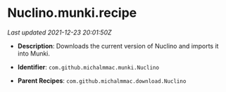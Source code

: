 # Nuclino.munki.recipe

_Last updated 2021-12-23 20:01:50Z_

- **Description**: Downloads the current version of Nuclino and imports it into Munki.

- **Identifier**: `com.github.michalmmac.munki.Nuclino`

- **Parent Recipes**: `com.github.michalmmac.download.Nuclino`
